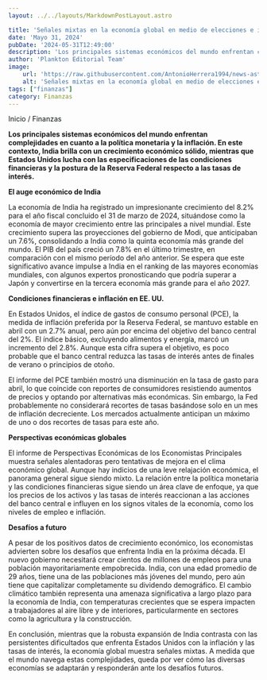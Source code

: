 ```yaml
---
layout: ../../layouts/MarkdownPostLayout.astro

title: 'Señales mixtas en la economía global en medio de elecciones e inquietudes por la inflación'
date: 'Mayo 31, 2024'
pubDate: '2024-05-31T12:49:00'
description: 'Los principales sistemas económicos del mundo enfrentan complejidades en cuanto a la política monetaria y la inflación.'
author: 'Plankton Editorial Team'
image:
    url: 'https://raw.githubusercontent.com/AntonioHerrera1994/news-astro/master/src/assets/finanzas/finanzas31.webp'
    alt: 'Señales mixtas en la economía global en medio de elecciones e inquietudes por la inflación'
tags: ["finanzas"]
category: Finanzas
---
```


<span><a href="/" style="text-decoration:none;color:#0F1416">Inicio</a> / <a href="/finanzas" style="text-decoration:none;color:#0F1416">Finanzas</a></span>


<p style="font-weight: bold;">Los principales sistemas económicos del mundo enfrentan complejidades en cuanto a la política monetaria y la inflación. En este contexto, India brilla con un crecimiento económico sólido, mientras que Estados Unidos lucha con las especificaciones de las condiciones financieras y la postura de la Reserva Federal respecto a las tasas de interés.</p>

**El auge económico de India**

La economía de India ha registrado un impresionante crecimiento del 8.2% para el año fiscal concluido el 31 de marzo de 2024, situándose como la economía de mayor crecimiento entre las principales a nivel mundial. Este crecimiento supera las proyecciones del gobierno de Modi, que anticipaban un 7.6%, consolidando a India como la quinta economía más grande del mundo. El PIB del país creció un 7.8% en el último trimestre, en comparación con el mismo período del año anterior. Se espera que este significativo avance impulse a India en el ranking de las mayores economías mundiales, con algunos expertos pronosticando que podría superar a Japón y convertirse en la tercera economía más grande para el año 2027.

**Condiciones financieras e inflación en EE. UU.**

En Estados Unidos, el índice de gastos de consumo personal (PCE), la medida de inflación preferida por la Reserva Federal, se mantuvo estable en abril con un 2.7% anual, pero aún por encima del objetivo del banco central del 2%. El índice básico, excluyendo alimentos y energía, marcó un incremento del 2.8%. Aunque esta cifra supera el objetivo, es poco probable que el banco central reduzca las tasas de interés antes de finales de verano o principios de otoño.

El informe del PCE también mostró una disminución en la tasa de gasto para abril, lo que coincide con reportes de consumidores resistiendo aumentos de precios y optando por alternativas más económicas. Sin embargo, la Fed probablemente no considerará recortes de tasas basándose solo en un mes de inflación decreciente. Los mercados actualmente anticipan un máximo de uno o dos recortes de tasas para este año.

**Perspectivas económicas globales**

El informe de Perspectivas Económicas de los Economistas Principales muestra señales alentadoras pero tentativas de mejora en el clima económico global. Aunque hay indicios de una leve relajación económica, el panorama general sigue siendo mixto. La relación entre la política monetaria y las condiciones financieras sigue siendo un área clave de enfoque, ya que los precios de los activos y las tasas de interés reaccionan a las acciones del banco central e influyen en los signos vitales de la economía, como los niveles de empleo e inflación.

**Desafíos a futuro**

A pesar de los positivos datos de crecimiento económico, los economistas advierten sobre los desafíos que enfrenta India en la próxima década. El nuevo gobierno necesitará crear cientos de millones de empleos para una población mayoritariamente empobrecida. India, con una edad promedio de 29 años, tiene una de las poblaciones más jóvenes del mundo, pero aún tiene que capitalizar completamente su dividendo demográfico. El cambio climático también representa una amenaza significativa a largo plazo para la economía de India, con temperaturas crecientes que se espera impacten a trabajadores al aire libre y de interiores, particularmente en sectores como la agricultura y la construcción.

En conclusión, mientras que la robusta expansión de India contrasta con las persistentes dificultados que enfrenta Estados Unidos con la inflación y las tasas de interés, la economía global muestra señales mixtas. A medida que el mundo navega estas complejidades, queda por ver cómo las diversas economías se adaptarán y responderán ante los desafíos futuros.